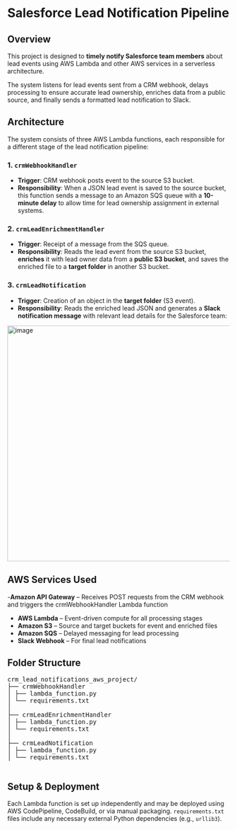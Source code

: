 # Salesforce Lead Notification Pipeline

## Overview

This project is designed to **timely notify Salesforce team members** about lead events using AWS Lambda and other AWS services in a serverless architecture.

The system listens for lead events sent from a CRM webhook, delays processing to ensure accurate lead ownership, enriches data from a public source, and finally sends a formatted lead notification to Slack.

## Architecture

The system consists of three AWS Lambda functions, each responsible for a different stage of the lead notification pipeline:

### 1. `crmWebhookHandler`
- **Trigger**: CRM webhook posts event to the source S3 bucket.
- **Responsibility**: When a JSON lead event is saved to the source bucket, this function sends a message to an Amazon SQS queue with a **10-minute delay** to allow time for lead ownership assignment in external systems.

### 2. `crmLeadEnrichmentHandler`
- **Trigger**: Receipt of a message from the SQS queue.
- **Responsibility**: Reads the lead event from the source S3 bucket, **enriches** it with lead owner data from a **public S3 bucket**, and saves the enriched file to a **target folder** in another S3 bucket.

### 3. `crmLeadNotification`
- **Trigger**: Creation of an object in the **target folder** (S3 event).
- **Responsibility**: Reads the enriched lead JSON and generates a **Slack notification message** with relevant lead details for the Salesforce team:
 <img width="730" height="533" alt="image" src="https://github.com/user-attachments/assets/38fd039e-91e3-4a8d-ab41-4e23fe490236" />


## AWS Services Used
-**Amazon API Gateway** – Receives POST requests from the CRM webhook and triggers the crmWebhookHandler Lambda function
- **AWS Lambda** – Event-driven compute for all processing stages
- **Amazon S3** – Source and target buckets for event and enriched files
- **Amazon SQS** – Delayed messaging for lead processing
- **Slack Webhook** – For final lead notifications

## Folder Structure
<pre>
crm_lead_notifications_aws_project/
├── crmWebhookHandler
│ ├── lambda_function.py
│ └── requirements.txt 
│
├── crmLeadEnrichmentHandler
│ ├── lambda_function.py
│ └── requirements.txt 
│
├── crmLeadNotification
│ ├── lambda_function.py
│ └── requirements.txt 
 </pre>
## Setup & Deployment

Each Lambda function is set up independently and may be deployed using AWS CodePipeline, CodeBuild, or via manual packaging. `requirements.txt` files include any necessary external Python dependencies (e.g., `urllib3`).
